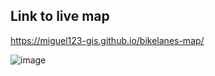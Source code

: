 ## Link to live map
https://miguel123-gis.github.io/bikelanes-map/

![image](https://user-images.githubusercontent.com/63440740/116777170-a3d37b80-aa9f-11eb-81fe-3eb368d4e60e.png)
